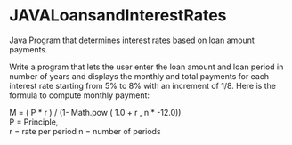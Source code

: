 # JAVALoansandInterestRates
Java Program that determines interest rates based on loan amount payments.

Write a program that lets the user enter the loan amount and loan period in number of years and displays the monthly and total payments for each interest rate starting from 5% to 8% with an increment of 1/8. 
Here is the formula to compute monthly payment: 

M = ( P  *  r ) /  (1- Math.pow ( 1.0 + r , n * -12.0))           
P = Principle,           
r = rate per period
n = number of periods
